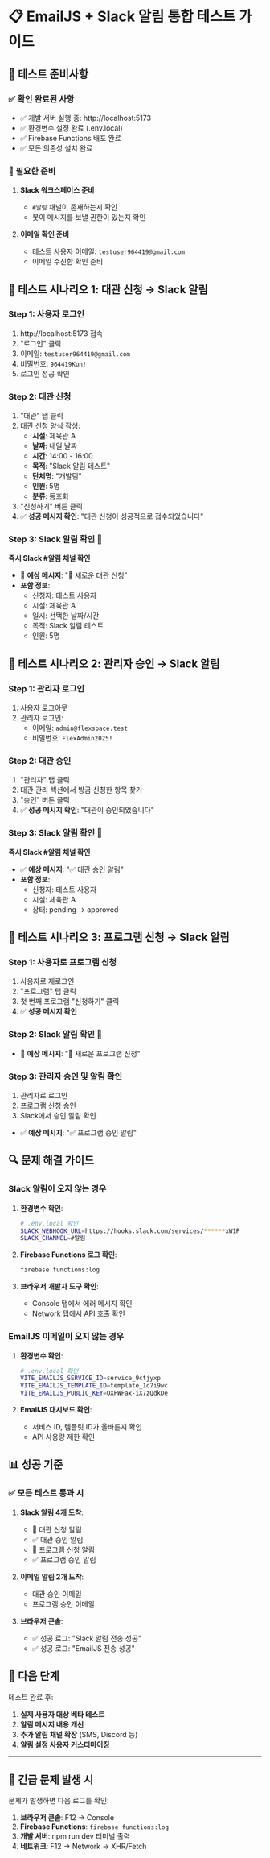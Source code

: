 # 📋 EmailJS + Slack 알림 통합 테스트 가이드

## 🚀 테스트 준비사항

### ✅ 확인 완료된 사항
- ✅ 개발 서버 실행 중: http://localhost:5173
- ✅ 환경변수 설정 완료 (.env.local)
- ✅ Firebase Functions 배포 완료
- ✅ 모든 의존성 설치 완료

### 📱 필요한 준비
1. **Slack 워크스페이스 준비**
   - `#알림` 채널이 존재하는지 확인
   - 봇이 메시지를 보낼 권한이 있는지 확인

2. **이메일 확인 준비**
   - 테스트 사용자 이메일: `testuser964419@gmail.com`
   - 이메일 수신함 확인 준비

## 🧪 테스트 시나리오 1: 대관 신청 → Slack 알림

### Step 1: 사용자 로그인
1. http://localhost:5173 접속
2. "로그인" 클릭
3. 이메일: `testuser964419@gmail.com`
4. 비밀번호: `964419Kun!`
5. 로그인 성공 확인

### Step 2: 대관 신청
1. "대관" 탭 클릭
2. 대관 신청 양식 작성:
   - **시설**: 체육관 A
   - **날짜**: 내일 날짜
   - **시간**: 14:00 - 16:00
   - **목적**: "Slack 알림 테스트"
   - **단체명**: "개발팀"
   - **인원**: 5명
   - **분류**: 동호회
3. "신청하기" 버튼 클릭
4. ✅ **성공 메시지 확인**: "대관 신청이 성공적으로 접수되었습니다"

### Step 3: Slack 알림 확인 🔔
**즉시 Slack #알림 채널 확인**
- 📝 **예상 메시지**: "📝 새로운 대관 신청"
- **포함 정보**:
  - 신청자: 테스트 사용자
  - 시설: 체육관 A
  - 일시: 선택한 날짜/시간
  - 목적: Slack 알림 테스트
  - 인원: 5명

## 🧪 테스트 시나리오 2: 관리자 승인 → Slack 알림

### Step 1: 관리자 로그인
1. 사용자 로그아웃
2. 관리자 로그인:
   - 이메일: `admin@flexspace.test`
   - 비밀번호: `FlexAdmin2025!`

### Step 2: 대관 승인
1. "관리자" 탭 클릭
2. 대관 관리 섹션에서 방금 신청한 항목 찾기
3. "승인" 버튼 클릭
4. ✅ **성공 메시지 확인**: "대관이 승인되었습니다"

### Step 3: Slack 알림 확인 🔔
**즉시 Slack #알림 채널 확인**
- ✅ **예상 메시지**: "✅ 대관 승인 알림"
- **포함 정보**:
  - 신청자: 테스트 사용자
  - 시설: 체육관 A
  - 상태: pending → approved

## 🧪 테스트 시나리오 3: 프로그램 신청 → Slack 알림

### Step 1: 사용자로 프로그램 신청
1. 사용자로 재로그인
2. "프로그램" 탭 클릭
3. 첫 번째 프로그램 "신청하기" 클릭
4. ✅ **성공 메시지 확인**

### Step 2: Slack 알림 확인 🔔
- 🎯 **예상 메시지**: "🎯 새로운 프로그램 신청"

### Step 3: 관리자 승인 및 알림 확인
1. 관리자로 로그인
2. 프로그램 신청 승인
3. Slack에서 승인 알림 확인
- ✅ **예상 메시지**: "✅ 프로그램 승인 알림"

## 🔍 문제 해결 가이드

### Slack 알림이 오지 않는 경우
1. **환경변수 확인**:
   ```bash
   # .env.local 확인
   SLACK_WEBHOOK_URL=https://hooks.slack.com/services/******xW1P
   SLACK_CHANNEL=#알림
   ```

2. **Firebase Functions 로그 확인**:
   ```bash
   firebase functions:log
   ```

3. **브라우저 개발자 도구 확인**:
   - Console 탭에서 에러 메시지 확인
   - Network 탭에서 API 호출 확인

### EmailJS 이메일이 오지 않는 경우
1. **환경변수 확인**:
   ```bash
   # .env.local 확인
   VITE_EMAILJS_SERVICE_ID=service_9ctjyxp
   VITE_EMAILJS_TEMPLATE_ID=template_1c7i9wc
   VITE_EMAILJS_PUBLIC_KEY=OXPWFax-iX7zQdkDe
   ```

2. **EmailJS 대시보드 확인**:
   - 서비스 ID, 템플릿 ID가 올바른지 확인
   - API 사용량 제한 확인

## 📊 성공 기준

### ✅ 모든 테스트 통과 시
1. **Slack 알림 4개 도착**:
   - 📝 대관 신청 알림
   - ✅ 대관 승인 알림
   - 🎯 프로그램 신청 알림
   - ✅ 프로그램 승인 알림

2. **이메일 알림 2개 도착**:
   - 대관 승인 이메일
   - 프로그램 승인 이메일

3. **브라우저 콘솔**:
   - ✅ 성공 로그: "Slack 알림 전송 성공"
   - ✅ 성공 로그: "EmailJS 전송 성공"

## 🎯 다음 단계

테스트 완료 후:
1. **실제 사용자 대상 베타 테스트**
2. **알림 메시지 내용 개선**
3. **추가 알림 채널 확장** (SMS, Discord 등)
4. **알림 설정 사용자 커스터마이징**

---

## 🚨 긴급 문제 발생 시

문제가 발생하면 다음 로그를 확인:
1. **브라우저 콘솔**: F12 → Console
2. **Firebase Functions**: `firebase functions:log`
3. **개발 서버**: npm run dev 터미널 출력
4. **네트워크**: F12 → Network → XHR/Fetch